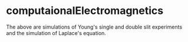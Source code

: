 # computaionalElectromagnetics
The above are simulations of Young's single and double slit experiments and the simulation of Laplace's equation.
